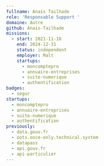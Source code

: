 ```yaml
---
fullname: Anais Tailhade
role: 'Responsable Support '
domaine: Autre
github: Anais-Tailhade
missions:
  - start: 2021-11-18
    end: 2024-12-31
    status: independent
    employer: Malt
    startups:
      - moncomptepro
      - annuaire-entreprises
      - suite-numerique
      - authentification
badges:
  - segur
startups:
  - moncomptepro
  - annuaire-entreprises
  - suite-numerique
  - authentification
previously:
  - data.gouv.fr
  - oots.once-only.technical.system
  - datapass
  - api.gouv.fr
  - api-particulier
---
```

